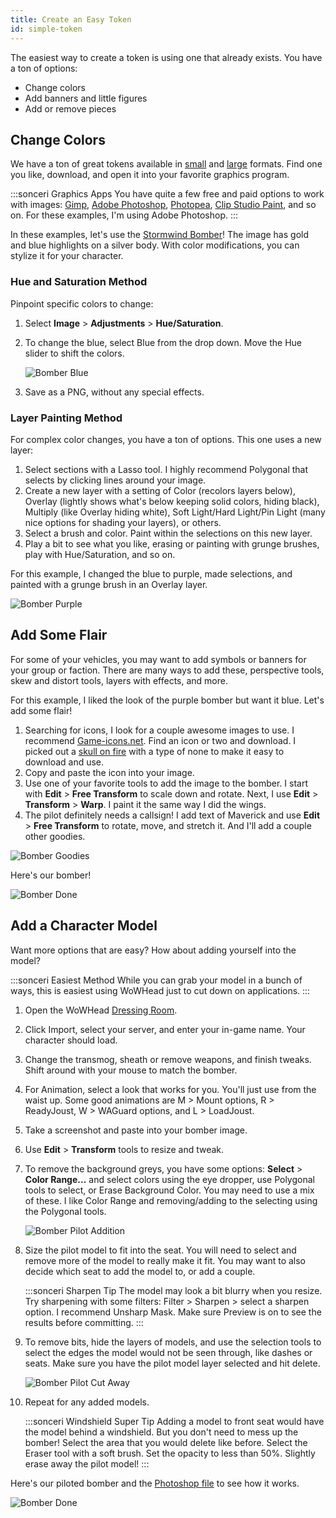 ```yaml
---
title: Create an Easy Token
id: simple-token
---
```


The easiest way to create a token is using one that already exists. You have a ton of options:

* Change colors
* Add banners and little figures
* Add or remove pieces

## Change Colors

We have a ton of great tokens available in [small](https://drive.google.com/drive/u/0/folders/1x-dXLeAa0GkyvSP_Ar4u_azGg91RyVn3) and [large](https://drive.google.com/drive/u/0/folders/1i6ZMOfk5-e1dkkgNTMaM-VBEN-BinOJf) formats. Find one you like, download, and open it into your favorite graphics program.

:::sonceri Graphics Apps
You have quite a few free and paid options to work with images: [Gimp](https://www.gimp.org/downloads/), [Adobe Photoshop](https://www.adobe.com/products/photoshop.html), [Photopea](https://www.photopea.com/), [Clip Studio Paint](https://www.clipstudio.net/en/), and so on. For these examples, I'm using Adobe Photoshop. 
:::

In these examples, let's use the [Stormwind Bomber](https://drive.google.com/file/d/1eqxSkmvlonYFfIgPKlYA6ABg4tHjdlkf/view?usp=sharing)! The image has gold and blue highlights on a silver body. With color modifications, you can stylize it for your character.

### Hue and Saturation Method

Pinpoint specific colors to change:

1. Select **Image** > **Adjustments** > **Hue/Saturation**.
1. To change the blue, select Blue from the drop down. Move the Hue slider to shift the colors.

    ![Bomber Blue](/img/vehicle/bomber-blue.jpg)

1. Save as a PNG, without any special effects.

### Layer Painting Method

For complex color changes, you have a ton of options. This one uses a new layer:

1. Select sections with a Lasso tool. I highly recommend Polygonal that selects by clicking lines around your image.
1. Create a new layer with a setting of Color (recolors layers below), Overlay (lightly shows what's below keeping solid colors, hiding black), Multiply (like Overlay hiding white), Soft Light/Hard Light/Pin Light (many nice options for shading your layers), or others.
1. Select a brush and color. Paint within the selections on this new layer.
1. Play a bit to see what you like, erasing or painting with grunge brushes, play with Hue/Saturation, and so on.

For this example, I changed the blue to purple, made selections, and painted with a grunge brush in an Overlay layer.

![Bomber Purple](/img/vehicle/bomber-purple.jpg)

## Add Some Flair

For some of your vehicles, you may want to add symbols or banners for your group or faction. There are many ways to add these, perspective tools, skew and distort tools, layers with effects, and more.

For this example, I liked the look of the purple bomber but want it blue. Let's add some flair!

1. Searching for icons, I look for a couple awesome images to use. I recommend [Game-icons.net](https://game-icons.net). Find an icon or two and download. I picked out a [skull on fire](https://game-icons.net/1x1/skoll/burning-skull.html) with a type of none to make it easy to download and use.
1. Copy and paste the icon into your image. 
1. Use one of your favorite tools to add the image to the bomber. I start with **Edit** > **Free Transform** to scale down and rotate. Next, I use **Edit** > **Transform** > **Warp**. I paint it the same way I did the wings.
1. The pilot definitely needs a callsign! I add text of Maverick and use **Edit** > **Free Transform** to rotate, move, and stretch it. And I'll add a couple other goodies.

![Bomber Goodies](/img/vehicle/bomber-goodies.jpg)

Here's our bomber!

![Bomber Done](/img/vehicle/bomber-done.png)

## Add a Character Model

Want more options that are easy? How about adding yourself into the model?

:::sonceri Easiest Method
While you can grab your model in a bunch of ways, this is easiest using WoWHead just to cut down on applications.
:::

1. Open the WoWHead [Dressing Room](https://www.wowhead.com/dressing-room).
1. Click Import, select your server, and enter your in-game name. Your character should load.
1. Change the transmog, sheath or remove weapons, and finish tweaks. Shift around with your mouse to match the bomber.
1. For Animation, select a look that works for you. You'll just use from the waist up. Some good animations are M > Mount options, R > ReadyJoust, W > WAGuard options, and L > LoadJoust.
1. Take a screenshot and paste into your bomber image. 
1. Use **Edit** > **Transform** tools to resize and tweak.
1. To remove the background greys, you have some options: **Select** > **Color Range...** and select colors using the eye dropper, use Polygonal tools to select, or Erase Background Color. You may need to use a mix of these. I like Color Range and removing/adding to the selecting using the Polygonal tools.

    ![Bomber Pilot Addition](/img/vehicle/bomber-pilot.jpg)

1. Size the pilot model to fit into the seat. You will need to select and remove more of the model to really make it fit. You may want to also decide which seat to add the model to, or add a couple. 

    :::sonceri Sharpen Tip
    The model may look a bit blurry when you resize. Try sharpening with some filters: Filter > Sharpen > select a sharpen option. I recommend Unsharp Mask. Make sure Preview is on to see the results before committing.
    :::

1. To remove bits, hide the layers of models, and use the selection tools to select the edges the model would not be seen through, like dashes or seats. Make sure you have the pilot model layer selected and hit delete.

    ![Bomber Pilot Cut Away](/img/vehicle/bomber-pilot2.jpg)

1. Repeat for any added models. 

    :::sonceri Windshield Super Tip
    Adding a model to front seat would have the model behind a windshield. But you don't need to mess up the bomber! Select the area that you would delete like before. Select the Eraser tool with a soft brush. Set the opacity to less than 50%. Slightly erase away the pilot model!
    :::

Here's our piloted bomber and the [Photoshop file](/files/bomber-example.psd) to see how it works.

![Bomber Done](/img/vehicle/bomber-done2.png)

